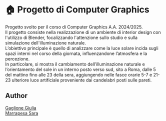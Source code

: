 # 🏠 Progetto di Computer Graphics
Progetto svolto per il corso di Computer Graphics A.A. 2024/2025.  
Il progetto consiste nella realizzazione di un ambiente di interior design con l'utilizzo di Blender, focalizzando l'attenzione sullo studio e sulla simulazione dell'illuminazione naturale.  
L’obiettivo principale è quello di analizzare come la luce solare incida sugli spazi interni nel corso della giornata, influenzandone l’atmosfera e la percezione.  
In particolare, si mostra il cambiamento dell’illuminazione naturale e l’orientamento del sole in un interno posto verso sud, sito a Roma, dalle 5 del mattino fino alle 23 della sera, aggiungendo nelle fasce orarie 5-7 e 21-23 ulteriore luce artificiale proveniente dai candelabri posti sulle pareti.  
  
## Author
[Gaglione Giulia](https://github.com/giug2)  
[Marrapesa Sara](https://github.com/saramarrapesa)

